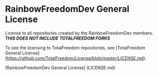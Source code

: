 # RainbowFreedomDev General License #
License to all repositories created by the RainbowFreedomDev members. ***THIS DOES NOT INCLUDE TOTALFREEDOM FORKS***

To see the licensing to TotalFreedom repositories, see [TotalFreedom General License] (https://github.com/TotalFreedom/License/blob/master/LICENSE.md).

[RainbowFreedomDev General License] (LICENSE.md)
